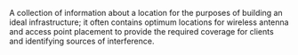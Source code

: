 A collection of information about a location for the purposes of building an ideal infrastructure; it often contains optimum locations for wireless antenna and access point placement to provide the required coverage for clients and identifying sources of interference.